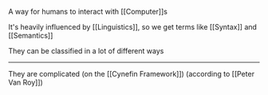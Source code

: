 A way for humans to interact with [[Computer]]s

It's heavily influenced by [[Linguistics]], so we get terms like [[Syntax]] and [[Semantics]]

They can be classified in a lot of different ways

---

They are complicated (on the [[Cynefin Framework]]) (according to [[Peter Van Roy]])